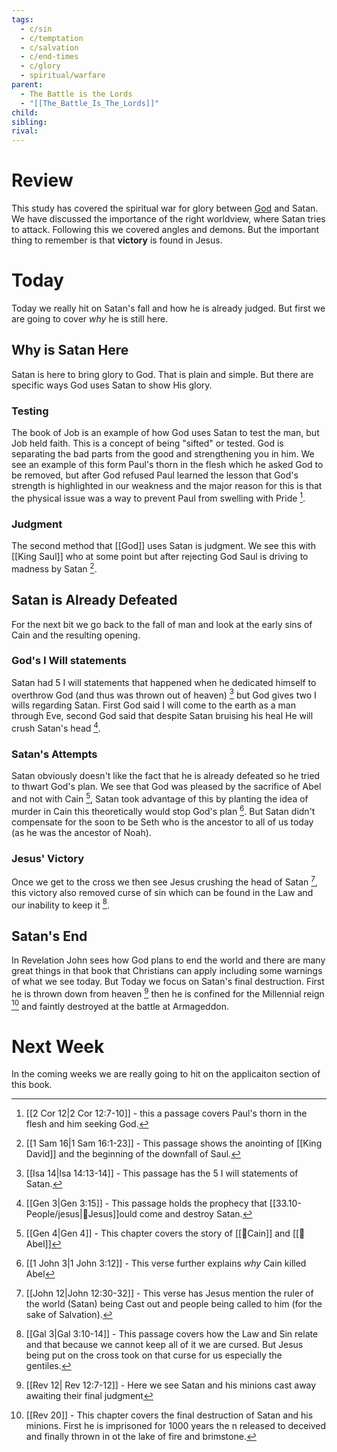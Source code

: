 ```yaml
---
tags:
  - c/sin
  - c/temptation
  - c/salvation
  - c/end-times
  - c/glory
  - spiritual/warfare
parent:
  - The Battle is the Lords
  - "[[The_Battle_Is_The_Lords]]"
child:
sibling:
rival:
---
```

# Review
This study has covered the spiritual war for glory between [God](God) and Satan. We have discussed the importance of the right worldview, where Satan tries to attack. Following this we covered angles and demons. But the important thing to remember is that **victory** is found in Jesus.

# Today
Today we really hit on Satan's fall and how he is already judged. But first we are going to cover *why* he is still here.

## Why is Satan Here

Satan is here to bring glory to God. That is plain and simple. But there are specific ways God uses Satan to show His glory.

### Testing
The book of Job is an example of how God uses Satan to test the man, but Job held faith. This is a concept of being "sifted" or tested. God is separating the bad parts from the good and strengthening you in him. We see an example of this form Paul's thorn in the flesh which he asked God to be removed, but after God refused Paul learned the lesson that God's strength is highlighted in our weakness and the major reason for this is that the physical issue was a way to prevent Paul from swelling with Pride [^b1].

[^b1]: [[2 Cor 12|2 Cor 12:7-10]] - this a passage covers Paul's thorn in the flesh and him seeking God.

### Judgment
The second method that [[God]] uses Satan is judgment. We see this with [[King Saul]] who at some point but after rejecting God Saul is driving to madness by Satan [^b2].

[^b2]: [[1 Sam 16|1 Sam 16:1-23]] - This passage shows the anointing of [[King David]] and the beginning of the downfall of Saul.

## Satan is Already Defeated
For the next bit we go back to the fall of man and look at the early sins of Cain and the resulting opening.

### God's I Will statements
Satan had 5 I will statements that happened when he dedicated himself to overthrow God (and thus was thrown out of heaven) [^b3] but God gives two I wills regarding Satan. First God said I will come to the earth as a man through Eve, second God said that despite Satan bruising his heal He will crush Satan's head [^b4].

[^b3]: [[Isa 14|Isa 14:13-14]] - This passage has the 5 I will statements of Satan.
[^b4]: [[Gen 3|Gen 3:15]] - This passage holds the prophecy that [[33.10-People/jesus|👼Jesus]]ould come and destroy Satan.

### Satan's Attempts
Satan obviously doesn't like the fact that he is already defeated so he tried to thwart God's plan. We see that God was pleased by the sacrifice of Abel and not with  Cain [^b5], Satan took advantage of this by planting the idea of murder in Cain this theoretically would stop God's plan [^b6]. But Satan didn't compensate for the soon to be Seth who is the ancestor to all of us today (as he was the ancestor of Noah).

[^b5]: [[Gen 4|Gen 4]] - This chapter covers the story of [[🧑Cain]] and [[🧑Abel]]
[^b6]: [[1 John 3|1 John 3:12]] - This verse further explains *why* Cain killed Abel

### Jesus' Victory
Once we get to the cross we then see Jesus crushing the head of Satan [^b7], this victory also removed curse of sin which can be found in the Law and our inability to keep it [^b8].

[^b7]: [[John 12|John 12:30-32]] - This verse has Jesus mention the ruler of the world (Satan) being Cast out and people being called to him (for the sake of Salvation).
[^b8]: [[Gal 3|Gal 3:10-14]] - This passage covers how the Law and Sin relate and that because we cannot keep all of it we are cursed. But Jesus being put on the cross took on that curse for us especially the gentiles.

## Satan's End
In Revelation John sees how God plans to end the world and there are many great things in that book that Christians can apply including some warnings of what we see today. But Today we focus on Satan's final destruction. First he is thrown down from heaven [^b9] then he is confined for the Millennial reign [^b10] and faintly destroyed at the battle at Armageddon.

[^b9]: [[Rev 12| Rev 12:7-12]] - Here we see Satan and his minions cast away awaiting their final judgment
[^b10]: [[Rev 20]] - This chapter covers the final destruction of Satan and his minions. First he is imprisoned for 1000 years the n released to deceived and finally thrown in ot the lake of fire and brimstone.

# Next Week
In the coming weeks we are really going to hit on the applicaiton section of this book.